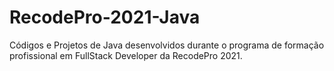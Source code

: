 # RecodePro-2021-Java

Códigos e Projetos de Java desenvolvidos durante o programa de formação profissional em FullStack Developer da RecodePro 2021.
  
